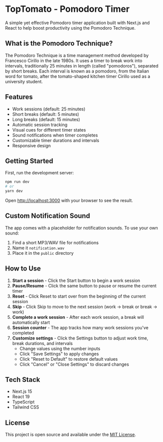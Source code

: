 # TopTomato - Pomodoro Timer

A simple yet effective Pomodoro timer application built with Next.js and React to help boost productivity using the Pomodoro Technique.

## What is the Pomodoro Technique?

The Pomodoro Technique is a time management method developed by Francesco Cirillo in the late 1980s. It uses a timer to break work into intervals, traditionally 25 minutes in length (called "pomodoros"), separated by short breaks. Each interval is known as a pomodoro, from the Italian word for tomato, after the tomato-shaped kitchen timer Cirillo used as a university student.

## Features

- Work sessions (default: 25 minutes)
- Short breaks (default: 5 minutes)
- Long breaks (default: 15 minutes)
- Automatic session tracking
- Visual cues for different timer states
- Sound notifications when timer completes
- Customizable timer durations and intervals
- Responsive design

## Getting Started

First, run the development server:

```bash
npm run dev
# or
yarn dev
```

Open [http://localhost:3000](http://localhost:3000) with your browser to see the result.

## Custom Notification Sound

The app comes with a placeholder for notification sounds. To use your own sound:

1. Find a short MP3/WAV file for notifications
2. Name it `notification.wav`
3. Place it in the `public` directory

## How to Use

1. **Start a session** - Click the Start button to begin a work session
2. **Pause/Resume** - Click the same button to pause or resume the current timer
3. **Reset** - Click Reset to start over from the beginning of the current session
4. **Skip** - Click Skip to move to the next session (work → break or break → work)
5. **Complete a work session** - After each work session, a break will automatically start
6. **Session counter** - The app tracks how many work sessions you've completed
7. **Customize settings** - Click the Settings button to adjust work time, break durations, and intervals
   - Change values using the number inputs
   - Click "Save Settings" to apply changes
   - Click "Reset to Default" to restore default values
   - Click "Cancel" or "Close Settings" to discard changes

## Tech Stack

- Next.js 15
- React 19
- TypeScript
- Tailwind CSS

## License

This project is open source and available under the [MIT License](https://opensource.org/licenses/MIT).
